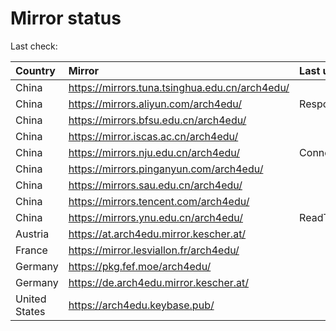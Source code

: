 <script src="./time.js"></script>
# Mirror status
Last check: <script type="text/javascript">localize(1666434557.3461192);</script>

|Country|Mirror|Last update|
|:------|:-----|:----------|
|China|https://mirrors.tuna.tsinghua.edu.cn/arch4edu/|<script type="text/javascript">localize(1666378247);</script>|
|China|https://mirrors.aliyun.com/arch4edu/|Response 404|
|China|https://mirrors.bfsu.edu.cn/arch4edu/|<script type="text/javascript">localize(1666421605);</script>|
|China|https://mirror.iscas.ac.cn/arch4edu/|<script type="text/javascript">localize(1666378247);</script>|
|China|https://mirrors.nju.edu.cn/arch4edu/|ConnectTimeout|
|China|https://mirrors.pinganyun.com/arch4edu/|<script type="text/javascript">localize(1666378247);</script>|
|China|https://mirrors.sau.edu.cn/arch4edu/|<script type="text/javascript">localize(1650446957);</script>|
|China|https://mirrors.tencent.com/arch4edu/|<script type="text/javascript">localize(1666378247);</script>|
|China|https://mirrors.ynu.edu.cn/arch4edu/|ReadTimeout|
|Austria|https://at.arch4edu.mirror.kescher.at/|<script type="text/javascript">localize(1666421605);</script>|
|France|https://mirror.lesviallon.fr/arch4edu/|<script type="text/javascript">localize(1666378247);</script>|
|Germany|https://pkg.fef.moe/arch4edu/|<script type="text/javascript">localize(1666421605);</script>|
|Germany|https://de.arch4edu.mirror.kescher.at/|<script type="text/javascript">localize(1666421605);</script>|
|United States|https://arch4edu.keybase.pub/|<script type="text/javascript">localize(1666378247);</script>|

<script src="./tablefilter/tablefilter.js"></script>
<script src="./table.js"></script>